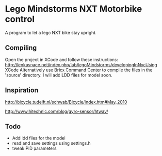 Lego Mindstorms NXT Motorbike control 
=================
A program to let a lego NXT bike stay upright.  

Compiling
---------
Open the project in XCode and follow these instructions: http://lenkaspace.net/index.php/lab/legoMindstorms/developingInNxcUsingXCode
Alternatively use Bricx Command Center to compile the files in the 'source' directory.
I will add LDD files for model soon.

Inspiration 
-----------
http://bicycle.tudelft.nl/schwab/Bicycle/index.htm#May_2010

http://www.hitechnic.com/blog/gyro-sensor/htway/ 


Todo
----
- Add ldd files for the model
- read and save settings using settings.h  
- tweak PID parameters 